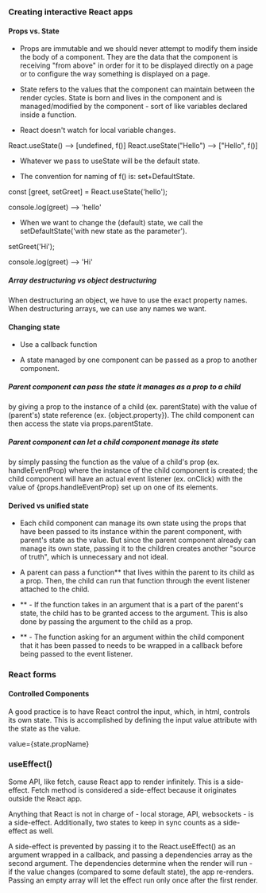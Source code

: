 ### Creating interactive React apps

#### Props vs. State

- Props are immutable and we should never attempt to modify them inside the body of a component. They are the data that the component is receiving "from above" in order for it to be displayed directly on a page or to configure the way something is displayed on a page.

- State refers to the values that the component can maintain between the render cycles. State is born and lives in the component and is managed/modified by the component - sort of like variables declared inside a function.

* React doesn't watch for local variable changes.

React.useState() --> [undefined, f()]
React.useState("Hello") --> ["Hello", f()]

- Whatever we pass to useState will be the default state.

* The convention for naming of f() is:  set+DefaultState.

const [greet, setGreet] = React.useState('hello');

console.log(greet) --> 'hello'

- When we want to change the (default) state, we call the setDefaultState('with new state as the parameter').

setGreet('Hi');

console.log(greet) --> 'Hi'

##### Array destructuring vs object destructuring
When destructuring an object, we have to use the exact property names. 
When destructuring arrays, we can use any names we want.


#### Changing state

- Use a callback function

- A state managed by one component can be passed as a prop to another component.

##### Parent component can pass the state it manages as a prop to a child 
by giving a prop to the instance of a child (ex. parentState) with the value of (parent's) state reference (ex. {object.property}). The child component can then access the state via props.parentState.
##### Parent component can let a child component manage its state
 by simply passing the function as the value of a child's prop (ex. handleEventProp) where the instance of the child component is created; the child component will have an actual event listener (ex. onClick) with the value of {props.handleEventProp} set up on one of its elements.

#### Derived vs unified state

- Each child component can manage its own state using the props that have been passed to its instance within the parent component, with parent's state as the value.
But since the parent component already can manage its own state, passing it to the children creates another "source of truth", which is unnecessary and not ideal.

- A parent can pass a function** that lives within the parent to its child as a prop. Then, the child can run that function through the event listener attached to the child.
- ** - If the function takes in an argument that is a part of the parent's state, the child has to be granted access to the argument. This is also done by passing the argument to the child as a prop.

- ** - The function asking for an argument within the child component that it has been passed to needs to be wrapped in a callback before being passed to the event listener.


### React forms

#### Controlled Components

A good practice is to have React control the input, which, in html, controls its own state. This is accomplished by defining the input value attribute with the state as the value.

 value={state.propName}


 ### useEffect()

 Some API, like fetch, cause React app to render infinitely. This is a side-effect. Fetch method is considered a side-effect because it originates outside the React app. 

 Anything that React is not in charge of - local storage, API, websockets - is a side-effect. Additionally, two states to keep in sync counts as a side-effect as well.

 A side-effect is prevented by passing it to the React.useEffect() as an argument wrapped in a callback, and passing a dependencies array as the second argument.
 The dependencies determine when the render will run - if the value changes (compared to some default state), the app re-renders.
 Passing an empty array will let the effect run only once after the first render.